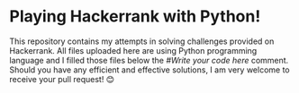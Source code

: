 # Playing Hackerrank with Python!
This repository contains my attempts in solving challenges provided on Hackerrank. All files uploaded here are using Python programming language and I filled those files below the *#Write your code here* comment. Should you have any efficient and effective solutions, I am very welcome to receive your pull request! :blush:
